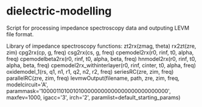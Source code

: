 # dielectric-modelling

Script for processing impedance spectroscopy data and outputing LEVM file format.

Library of impedance spectroscopy functions:
zt2rx(zmag, theta)
rx2zt(zre, zim)
cpg2rx(cp, g, freq)
csg2rx(cs, g, freq)
cpemodel2rx(r0, rinf, t0, alpha, freq)
cpemodelbeta2rx(r0, rinf, t0, alpha, beta, freq)
hnmodel2rx(r0, rinf, t0, alpha, beta, freq)
cpemodel2rx_withinterlayer(r0, rinf, cinter, t0, alpha, freq)
oxidemodel_1(rs, q1, n1, r1, q2, n2, r2, freq)
seriesRC(zre, zim, freq)
parallelRC(zre, zim, freq)
levmwOutput(filename, path, zre, zim, freq, modelcircuit='A', parammask='1000011010010100000000000000000000000000', maxfev=1000, igacc='3', irch='2', paramlist=default_starting_params)
